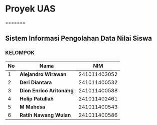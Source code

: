 # Proyek UAS

=======

## Sistem Informasi Pengolahan Data Nilai Siswa

### KELOMPOK

| No | Nama                    | NIM            |
|----|-------------------------|----------------|
| 1  | **Alejandro Wirawan**    | 241011403052   |
| 2  | **Deri Diantara**        | 241011400532   |
| 3  | **Dion Enrico Aritonang**| 241011400588   |
| 4  | **Holip Patullah**       | 241011402461   |
| 5  | **M Mahesa**             | 241011400543   |
| 6  | **Ratih Nawang Wulan**   | 241011400586   |
